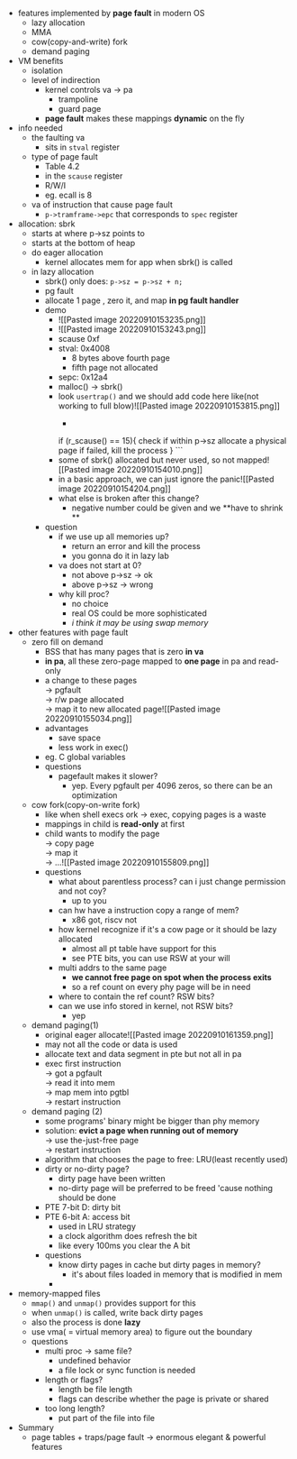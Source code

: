 * features implemented by **page fault** in modern OS
	* lazy allocation
	* MMA
	* cow(copy-and-write) fork
	* demand paging
* VM benefits
	* isolation
	* level of indirection
		* kernel controls va -> pa
			* trampoline
			* guard page
		* **page fault** makes these mappings **dynamic** on the fly
* info needed
	* the faulting va
		* sits in `stval` register
	* type of page fault
		* Table 4.2
		* in the `scause` register
		* R/W/I
		* eg. ecall is 8
	* va of instruction that cause page fault
		* `p->tramframe->epc` that corresponds to `spec` register
* allocation: sbrk
	* starts at where p->sz points to
	* starts at the bottom of heap
	* do eager allocation
		* kernel allocates mem for app when sbrk() is called
	* in lazy allocation 
		* sbrk() only does: `p->sz = p->sz + n;`
		* pg fault
		* allocate 1 page , zero it, and map **in pg fault handler**
		* demo
			* ![[Pasted image 20220910153235.png]]
			* ![[Pasted image 20220910153243.png]]
			* scause 0xf
			* stval: 0x4008
				* 8 bytes above fourth page
				* fifth page not allocated
			* sepc: 0x12a4
			* malloc() -> sbrk()
			* look `usertrap()` and we should add code here like(not working to full blow)![[Pasted image 20220910153815.png]]
				* ```
				if (r_scause() == 15){
					check if within p->sz
					allocate a physical page
					if failed, kill the process
				} ```
			* some of sbrk() allocated but never used, so not mapped![[Pasted image 20220910154010.png]]
			* in a basic approach, we can just ignore the panic![[Pasted image 20220910154204.png]]
			* what else is broken after this change?
				* negative number could be given and we **have to shrink **
		* question
			* if we use up all memories up?
				* return an error and kill the process
				* you gonna do it in lazy lab
			* va does not start at 0?
				* not above p->sz -> ok
				* above p->sz -> wrong
			* why kill proc?
				* no choice
				* real OS could be more sophisticated 
				* *i think it may be using swap memory*
* other features with page fault
	* zero fill on demand
		* BSS that has many pages that is zero **in va**
		* **in pa**, all these zero-page mapped to **one page** in pa and read-only
		* a change to these pages<br> -> pgfault<br > -> r/w page allocated<br > -> map it to new allocated page![[Pasted image 20220910155034.png]]
		* advantages
			* save space
			* less work in exec()
		* eg. C global variables
		* questions 
			* pagefault makes it slower?
				* yep. Every pgfault per 4096 zeros, so there can be an optimization
	* cow fork(copy-on-write fork)
		* like when shell execs ork -> exec, copying pages is a waste
		* mappings in child is **read-only** at first
		* child wants to modify the page<br > -> copy page<br > -> map it<br > -> ...![[Pasted image 20220910155809.png]]
		* questions
			* what about parentless process? can i just change permission and not coy?
				* up to you
			* can hw have a instruction copy a range of mem?
				* x86 got, riscv not
			* how kernel recognize if it's a cow page or it should be lazy allocated 
				* almost all pt table have support for this
				* see PTE bits, you can use RSW at your will
			* multi addrs to the same page
				* **we cannot free page on spot when the process exits**
				* so a ref count on every phy page will be in need
			* where to contain the ref count? RSW bits?
			* can we use info stored in kernel, not RSW bits?
				* yep
	* demand paging(1)
		* original eager allocate![[Pasted image 20220910161359.png]]
		* may not all the code or data is used
		* allocate text and data segment in pte but not all in pa
		* exec first instruction<br > -> got a pgfault<br > -> read it into mem<br > -> map mem into pgtbl<br > -> restart instruction
	* demand paging (2)
		* some programs' binary might be bigger than phy memory
		* solution: **evict a page when running out of memory**<br > -> use the-just-free page<br > -> restart instruction
		* algorithm that chooses the page to free: LRU(least recently used)
		* dirty or no-dirty page?
			* dirty page have been written
			* no-dirty page will be preferred to be freed 'cause nothing should be done
		* PTE 7-bit D: dirty bit
		* PTE 6-bit A: access bit
			* used in LRU strategy 
			* a clock algorithm does refresh the bit
			* like every 100ms you clear the A bit
		* questions
			* know dirty pages in cache but dirty pages in memory?
				* it's about files loaded in memory that is modified in mem
			* 
* memory-mapped files
	* `mmap()` and `unmap()`  provides support for this
	* when `unmap()` is called, write back dirty pages
	* also the process is done **lazy**
	* use vma( = virtual memory area) to figure out the boundary
	* questions
		* multi proc -> same file?
			* undefined behavior 
			* a file lock or sync function is needed
		* length or flags?
			* length be file length
			* flags can describe whether the page is private or shared
		* too long length?
			* put part of the file into file
* Summary
	* page tables + traps/page fault -> enormous elegant & powerful features